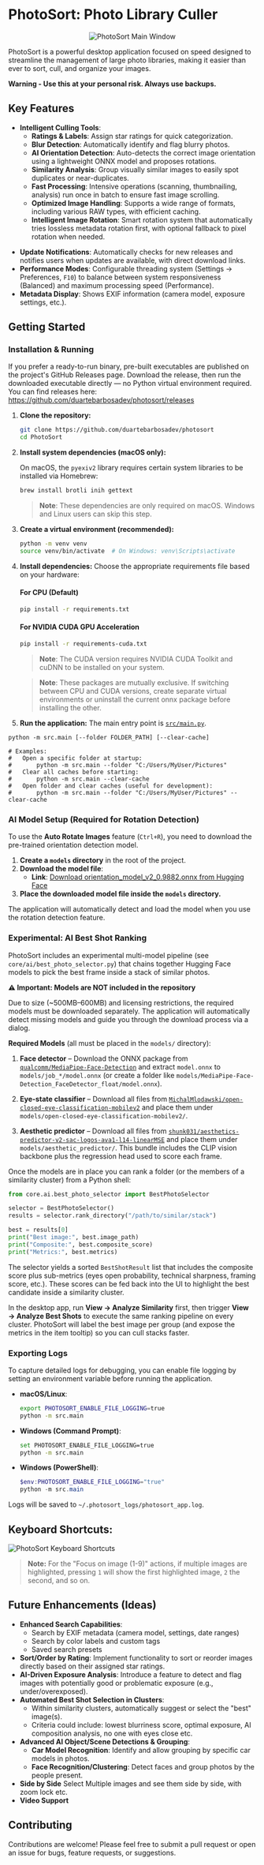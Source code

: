 
# PhotoSort: Photo Library Culler

<div align="center">
  <img src="assets/main-window-screenshot.png" alt="PhotoSort Main Window" />
</div>

PhotoSort is a powerful desktop application focused on speed designed to streamline the management of large photo libraries, making it easier than ever to sort, cull, and organize your images.

**Warning - Use this at your personal risk. Always use backups.**

## Key Features

* **Intelligent Culling Tools**:
  * **Ratings & Labels**: Assign star ratings for quick categorization.
  * **Blur Detection**: Automatically identify and flag blurry photos.
  * **AI Orientation Detection**: Auto-detects the correct image orientation using a lightweight ONNX model and proposes rotations.
  * **Similarity Analysis**: Group visually similar images to easily spot duplicates or near-duplicates.
  * **Fast Processing**: Intensive operations (scanning, thumbnailing, analysis) run once in batch to ensure fast image scrolling.
  * **Optimized Image Handling**: Supports a wide range of formats, including various RAW types, with efficient caching.
  * **Intelligent Image Rotation**: Smart rotation system that automatically tries lossless metadata rotation first, with optional fallback to pixel rotation when needed.

- **Update Notifications**: Automatically checks for new releases and notifies users when updates are available, with direct download links.
- **Performance Modes**: Configurable threading system (Settings → Preferences, `F10`) to balance between system responsiveness (Balanced) and maximum processing speed (Performance).
- **Metadata Display**: Shows EXIF information (camera model, exposure settings, etc.).

## Getting Started

### Installation & Running

If you prefer a ready-to-run binary, pre-built executables are published on the project's GitHub Releases page. Download the release, then run the downloaded executable directly — no Python virtual environment required. You can find releases here:
https://github.com/duartebarbosadev/photosort/releases

1. **Clone the repository:**

   ```bash
   git clone https://github.com/duartebarbosadev/photosort
   cd PhotoSort
   ```

2. **Install system dependencies (macOS only):**

   On macOS, the `pyexiv2` library requires certain system libraries to be installed via Homebrew:

   ```bash
   brew install brotli inih gettext
   ```

   > **Note**: These dependencies are only required on macOS. Windows and Linux users can skip this step.

3. **Create a virtual environment (recommended):**

   ```bash
   python -m venv venv
   source venv/bin/activate  # On Windows: venv\Scripts\activate
   ```

4. **Install dependencies:**
   Choose the appropriate requirements file based on your hardware:

   #### For CPU (Default)
   ```bash
   pip install -r requirements.txt
   ```

   #### For NVIDIA CUDA GPU Acceleration
   ```bash
   pip install -r requirements-cuda.txt
   ```

   > **Note**: The CUDA version requires NVIDIA CUDA Toolkit and cuDNN to be installed on your system.
   
   > **Note**: These packages are mutually exclusive. If switching between CPU and CUDA versions, create separate virtual environments or uninstall the current onnx package before installing the other.

5. **Run the application:**
   The main entry point is [`src/main.py`](src/main.py).

  ```
  python -m src.main [--folder FOLDER_PATH] [--clear-cache]

  # Examples:
  #   Open a specific folder at startup:
  #       python -m src.main --folder "C:/Users/MyUser/Pictures"
  #   Clear all caches before starting:
  #       python -m src.main --clear-cache
  #   Open folder and clear caches (useful for development):
  #       python -m src.main --folder "C:/Users/MyUser/Pictures" --clear-cache
  ```

### AI Model Setup (Required for Rotation Detection)

To use the **Auto Rotate Images** feature (`Ctrl+R`), you need to download the pre-trained orientation detection model.

1. **Create a `models` directory** in the root of the project.
2. **Download the model file**:
   * **Link**: [Download orientation_model_v2_0.9882.onnx from Hugging Face](https://huggingface.co/DuarteBarbosa/deep-image-orientation-detection/tree/main)
3. **Place the downloaded model file inside the `models` directory.**

The application will automatically detect and load the model when you use the rotation detection feature.

### Experimental: AI Best Shot Ranking

PhotoSort includes an experimental multi-model pipeline (see
`core/ai/best_photo_selector.py`) that chains together Hugging Face models to
pick the best frame inside a stack of similar photos.

**⚠️ Important: Models are NOT included in the repository**

Due to size (~500MB–600MB) and licensing restrictions, the required models must be
downloaded separately. The application will automatically detect missing models and
guide you through the download process via a dialog.

**Required Models** (all must be placed in the `models/` directory):

1. **Face detector** – Download the ONNX package from
   [`qualcomm/MediaPipe-Face-Detection`](https://huggingface.co/qualcomm/MediaPipe-Face-Detection)
   and extract `model.onnx` to `models/job_*/model.onnx` (or create a folder like
   `models/MediaPipe-Face-Detection_FaceDetector_float/model.onnx`).

2. **Eye-state classifier** – Download all files from
   [`MichalMlodawski/open-closed-eye-classification-mobilev2`](https://huggingface.co/MichalMlodawski/open-closed-eye-classification-mobilev2)
   and place them under `models/open-closed-eye-classification-mobilev2/`.

3. **Aesthetic predictor** – Download all files from
   [`shunk031/aesthetics-predictor-v2-sac-logos-ava1-l14-linearMSE`](https://huggingface.co/shunk031/aesthetics-predictor-v2-sac-logos-ava1-l14-linearMSE)
   and place them under `models/aesthetic_predictor/`. This bundle includes the
   CLIP vision backbone plus the regression head used to score each frame.

Once the models are in place you can rank a folder (or the members of a
similarity cluster) from a Python shell:

```python
from core.ai.best_photo_selector import BestPhotoSelector

selector = BestPhotoSelector()
results = selector.rank_directory("/path/to/similar/stack")

best = results[0]
print("Best image:", best.image_path)
print("Composite:", best.composite_score)
print("Metrics:", best.metrics)
```

The selector yields a sorted `BestShotResult` list that includes the composite
score plus sub-metrics (eyes open probability, technical sharpness, framing
score, etc.). These scores can be fed back into the UI to highlight the best
candidate inside a similarity cluster.

In the desktop app, run **View → Analyze Similarity** first, then trigger
**View → Analyze Best Shots** to execute the same ranking pipeline on every
cluster. PhotoSort will label the best image per group (and expose the metrics
in the item tooltip) so you can cull stacks faster.

### Exporting Logs

To capture detailed logs for debugging, you can enable file logging by setting an environment variable before running the application.

* **macOS/Linux**:
  ```bash
  export PHOTOSORT_ENABLE_FILE_LOGGING=true
  python -m src.main
  ```
* **Windows (Command Prompt)**:
  ```bash
  set PHOTOSORT_ENABLE_FILE_LOGGING=true
  python -m src.main
  ```
* **Windows (PowerShell)**:
  ```powershell
  $env:PHOTOSORT_ENABLE_FILE_LOGGING="true"
  python -m src.main
  ```

Logs will be saved to `~/.photosort_logs/photosort_app.log`.

## **Keyboard Shortcuts**:

![PhotoSort Keyboard Shortcuts](assets/keyboard-layout.png)

> **Note:** For the "Focus on image (1-9)" actions, if multiple images are highlighted, pressing `1` will show the first highlighted image, `2` the second, and so on.

## Future Enhancements (Ideas)

* **Enhanced Search Capabilities**:
  * Search by EXIF metadata (camera model, settings, date ranges)
  * Search by color labels and custom tags
  * Saved search presets
* **Sort/Order by Rating**: Implement functionality to sort or reorder images directly based on their assigned star ratings.
* **AI-Driven Exposure Analysis**: Introduce a feature to detect and flag images with potentially good or problematic exposure (e.g., under/overexposed).
* **Automated Best Shot Selection in Clusters**:
  * Within similarity clusters, automatically suggest or select the "best" image(s).
  * Criteria could include: lowest blurriness score, optimal exposure, AI composition analysis, no one with eyes close etc.
* **Advanced AI Object/Scene Detections & Grouping**:
  * **Car Model Recognition**: Identify and allow grouping by specific car models in photos.
  * **Face Recognition/Clustering**: Detect faces and group photos by the people present.
* **Side by Side** Select Multiple images and see them side by side, with zoom lock etc.
* **Video Support**

## Contributing

Contributions are welcome! Please feel free to submit a pull request or open an issue for bugs, feature requests, or suggestions.
